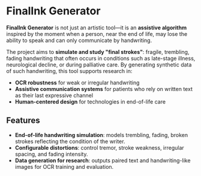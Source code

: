 # FinalInk Generator

**FinalInk Generator** is not just an artistic tool—it is an **assistive algorithm** inspired by the moment when a person, near the end of life, may lose the ability to speak and can only communicate by handwriting.

The project aims to **simulate and study "final strokes"**: fragile, trembling, fading handwriting that often occurs in conditions such as late-stage illness, neurological decline, or during palliative care. By generating synthetic data of such handwriting, this tool supports research in:

* **OCR robustness** for weak or irregular handwriting
* **Assistive communication systems** for patients who rely on written text as their last expressive channel
* **Human-centered design** for technologies in end-of-life care

## Features

* ​**End-of-life handwriting simulation**​: models trembling, fading, broken strokes reflecting the condition of the writer.
* ​**Configurable distortions**​: control tremor, stroke weakness, irregular spacing, and fading intensity.
* ​**Data generation for research**​: outputs paired text and handwriting-like images for OCR training and evaluation.
  

